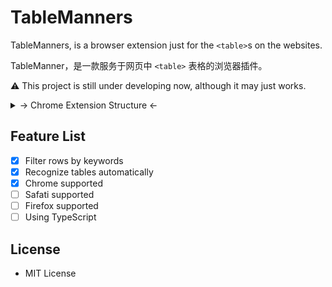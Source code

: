 # TableManners

TableManners, is a browser extension just for the `<table>`s on the websites.

TableManner，是一款服务于网页中 `<table>` 表格的浏览器插件。

⚠️ This project is still under developing now, although it may just works.

<details>
<summary>-> Chrome Extension Structure <-</summary>

![Chrome Extension Structure](./chrome-ext-structure.svg)

</details>

## Feature List

- [x] Filter rows by keywords
- [x] Recognize tables automatically
- [x] Chrome supported
- [ ] Safati supported
- [ ] Firefox supported
- [ ] Using TypeScript

## License

- MIT License
